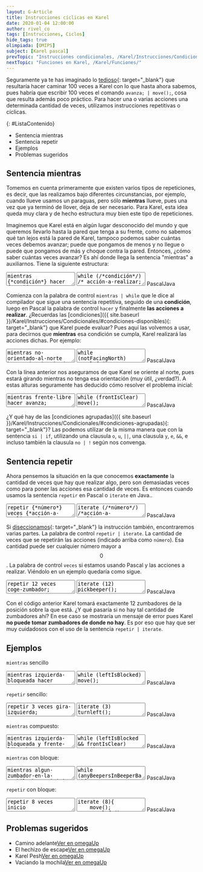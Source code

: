 ```yaml
---
layout: G-Article
title: Instrucciones cíclicas en Karel
date: 2020-01-04 12:00:00
author: rivel_co
tags: [Instrucciones, Ciclos]
hide_tags: true
olimpiada: [OMIPS]
subject: [Karel pascal]
prevTopic: "Instrucciones condicionales, /Karel/Instrucciones/Condicionales/"
nextTopic: "Funciones en Karel, /Karel/Funciones/"
---
```


Seguramente ya te has imaginado lo [tedioso](http://dle.rae.es/?id=ZJf6SDH){: target="_blank"} que resultaría hacer caminar 100 veces a Karel con lo que hasta ahora sabemos, pues habría que escribir 100 veces el comando `avanza; | move();`, cosa que resulta además poco práctico. Para hacer una o varias acciones una determinada cantidad de veces, utilizamos instrucciones repetitivas o cíclicas.
	
{: #ListaContenido}
- Sentencia mientras
- Sentencia repetir
- Ejemplos
- Problemas sugeridos

## Sentencia mientras

Tomemos en cuenta primeramente que existen varios tipos de repeticiones, es decir, que las realizamos bajo diferentes circunstancias, por ejemplo, cuando llueve usamos un paraguas, pero sólo **mientras** llueve, pues una vez que ya terminó de llover, deja de ser necesario. Para Karel, esta idea queda muy clara y de hecho estructura muy bien este tipo de repeticiones.

Imaginemos que Karel está en algún lugar desconocido del mundo y que queremos llevarlo hasta la pared que tenga a su frente, como no sabemos qué tan lejos está la pared de Karel, tampoco podemos saber cuántas veces debemos avanzar; puede que pongamos de menos y no llegue o puede que pongamos de más y choque contra la pared. <span>Entonces, ¿cómo saber cuántas veces avanzar?</span> Es ahí donde llega la sentencia "mientras" a auxiliarnos. Tiene la siguiente estructura:

<div class="karelBlock">
<textarea class="karelp">
mientras {*condición*} hacer {*acción-a-realizar;*}</textarea>
<textarea class="karelj">
while (/*condición*/) /* acción-a-realizar; */</textarea>
<span class="karelLabel KLPascal karelLabelSelected" labFor="karelp">Pascal</span><span class="karelLabel KLJava" labFor="karelj">Java</span>
</div>
	
Comienza con la palabra de control `mientras | while` que le dice al compilador que sigue una sentencia repetitiva, seguido de una **condición**, luego en Pascal la palabra de control `hacer` y finalmente **las acciones a realizar**. ¿Recuerdas las [condiciones]({{ site.baseurl }}/Karel/Instrucciones/Condicionales/#condiciones-disponibles){: target="_blank"} que Karel puede evaluar? Pues aquí las volvemos a usar, para decirnos que **mientras** esa condición se cumpla, Karel realizará las acciones dichas. Por ejemplo:

<div class="karelBlock">
<textarea class="karelp">
mientras no-orientado-al-norte hacer gira-izquierda;</textarea>
<textarea class="karelj">
while (notFacingNorth) turnleft();</textarea>
<span class="karelLabel KLPascal karelLabelSelected" labFor="karelp">Pascal</span><span class="karelLabel KLJava" labFor="karelj">Java</span>
</div>

Con la línea anterior nos aseguramos de que Karel se oriente al norte, pues estará girando mientras no tenga esa orientación <span>(muy útil, ¿verdad?)</span>. A estas alturas seguramente has deducido cómo resolver el problema inicial:

<div class="karelBlock">
<textarea class="karelp">
mientras frente-libre hacer avanza;</textarea>
<textarea class="karelj">
while (frontIsClear) move();</textarea>
<span class="karelLabel KLPascal karelLabelSelected" labFor="karelp">Pascal</span><span class="karelLabel KLJava" labFor="karelj">Java</span>
</div>

<span>¿Y qué hay de las [condiciones agrupadas]({{ site.baseurl }}/Karel/Instrucciones/Condicionales/#condiciones-agrupadas){: target="_blank"}?</span> Las podemos utilizar de la misma manera que con la sentencia `si | if`, utilizando una clausula `o`, `u`, `||`, una clausula `y`, `e`, `&&`, e incluso también la clausula `no | !` según nos convenga.

## Sentencia repetir

Ahora pensemos la situación en la que conocemos **exactamente** la cantidad de veces que hay que realizar algo, pero son demasiadas veces como para poner las acciones esa cantidad de veces. Es entonces cuando usamos la sentencia `repetir` en Pascal o `iterate` en Java..

<div class="karelBlock">
<textarea class="karelp">
repetir {*número*} veces {*acción-a-realizar;*}</textarea>
<textarea class="karelj">
iterate (/*número*/) /*acción-a-realizar;*/</textarea>
<span class="karelLabel KLPascal karelLabelSelected" labFor="karelp">Pascal</span><span class="karelLabel KLJava" labFor="karelj">Java</span>
</div>

Si [diseccionamos](http://dle.rae.es/?id=Du8Lirp){: target="_blank"} la instrucción también, encontraremos varias partes. La palabra de control `repetir | iterate`. La cantidad de veces que se repetirán las acciones (indicado arriba como `número`). Esa cantidad puede ser cualquier número mayor a $$0$$. La palabra de control `veces` si estamos usando Pascal y las acciones a realizar. Viéndolo en un ejemplo quedaría como sigue.

<div class="karelBlock">
<textarea class="karelp">
repetir 12 veces coge-zumbador;</textarea>
<textarea class="karelj">
iterate (12) pickbeeper();</textarea>
<span class="karelLabel KLPascal karelLabelSelected" labFor="karelp">Pascal</span><span class="karelLabel KLJava" labFor="karelj">Java</span>
</div>

Con el código anterior Karel tomará exactamente 12 zumbadores de la posición sobre la que está. ¿Y qué pasaría si no hay tal cantidad de zumbadores ahí? En ese caso se mostraría un mensaje de error pues Karel **no puede tomar zumbadores de donde no hay**. Es por eso que hay que ser muy cuidadosos con el uso de la sentencia `repetir | iterate`.

## Ejemplos

`mientras` sencillo

<div class="karelBlock">
<textarea class="karelp">
mientras izquierda-bloqueada hacer avanza;</textarea>
<textarea class="karelj">
while (leftIsBlocked) move();</textarea>
<span class="karelLabel KLPascal karelLabelSelected" labFor="karelp">Pascal</span><span class="karelLabel KLJava" labFor="karelj">Java</span>
</div>

`repetir` sencillo:

<div class="karelBlock">
<textarea class="karelp">
repetir 3 veces gira-izquierda;</textarea>
<textarea class="karelj">
iterate (3) turnleft();</textarea>
<span class="karelLabel KLPascal karelLabelSelected" labFor="karelp">Pascal</span><span class="karelLabel KLJava" labFor="karelj">Java</span>
</div>

`mientras` compuesto:

<div class="karelBlock">
<textarea class="karelp">
mientras izquierda-bloqueada y frente-libre hacer avanza;</textarea>
<textarea class="karelj">
while (leftIsBlocked && frontIsClear) move();</textarea>
<span class="karelLabel KLPascal karelLabelSelected" labFor="karelp">Pascal</span><span class="karelLabel KLJava" labFor="karelj">Java</span>
</div>

`mientras` con bloque:

<div class="karelBlock">
<textarea class="karelp">
mientras algun-zumbador-en-la-mochila hacer inicio
    si frente-libre entonces avanza;
    deja-zumbador;
fin;</textarea>
<textarea class="karelj">
while (anyBeepersInBeeperBag){
    if (frontIsClear) move();
    putbeeper();
}</textarea>
<span class="karelLabel KLPascal karelLabelSelected" labFor="karelp">Pascal</span><span class="karelLabel KLJava" labFor="karelj">Java</span>
</div>

`repetir` con bloque:

<div class="karelBlock">
<textarea class="karelp">
repetir 8 veces inicio
    avanza;
    gira-izquierda;
    repetir 2 veces deja-zumbador;
fin;</textarea>
<textarea class="karelj">
iterate (8){
    move();
    turnleft();
    iterate (2) putbeeper();
}</textarea>
<span class="karelLabel KLPascal karelLabelSelected" labFor="karelp">Pascal</span><span class="karelLabel KLJava" labFor="karelj">Java</span>
</div>

## Problemas sugeridos

<div id="omegaDiv">
    <ul id="omegaList">
        <li><i class="far fa-lightbulb"></i><span>Camino adelante</span><a href="https://omegaup.com/arena/problem/iP-Karel-Camino-adelante/" target="_blank" class="omegaBtn">Ver en omegaUp</a></li>
        <li><i class="far fa-lightbulb"></i><span>El hechizo de escape</span><a href="https://omegaup.com/arena/problem/iP-Karel-El-hechizo-de-escape/" target="_blank" class="omegaBtn">Ver en omegaUp</a></li>
        <li><i class="far fa-lightbulb"></i><span>Karel Pesh</span><a href="https://omegaup.com/arena/problem/iP-Karel-Karel-Pesh" target="_blank" class="omegaBtn">Ver en omegaUp</a></li>
        <li><i class="far fa-lightbulb"></i><span>Vaciando la mochila</span><a href="https://omegaup.com/arena/problem/iP-Karel-Vaciando-la-mochila/" target="_blank" class="omegaBtn">Ver en omegaUp</a></li>
    </ul>
</div>